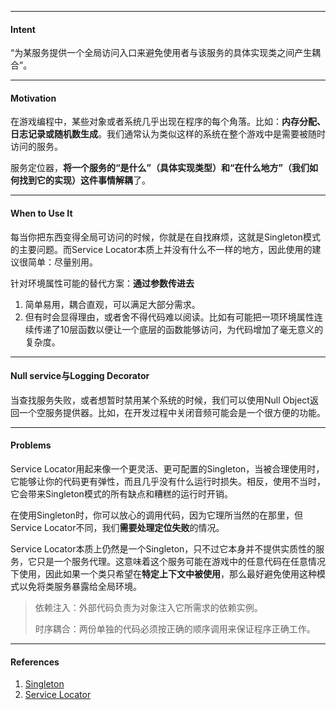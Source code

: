 
---

#### Intent

“为某服务提供一个全局访问入口来避免使用者与该服务的具体实现类之间产生耦合”。

---

#### Motivation

在游戏编程中，某些对象或者系统几乎出现在程序的每个角落。比如：**内存分配、日志记录或随机数生成**。我们通常认为类似这样的系统在整个游戏中是需要被随时访问的服务。

服务定位器，**将一个服务的“是什么”（具体实现类型）和“在什么地方”（我们如何找到它的实现）这件事情解耦**了。

---

#### When to Use It

每当你把东西变得全局可访问的时候，你就是在自找麻烦，这就是Singleton模式的主要问题。而Service Locator本质上并没有什么不一样的地方，因此使用的建议很简单：尽量别用。

针对环境属性可能的替代方案：**通过参数传进去**

1. 简单易用，耦合直观，可以满足大部分需求。
2. 但有时会显得理由，或者舍不得代码难以阅读。比如有可能把一项环境属性连续传递了10层函数以便让一个底层的函数能够访问，为代码增加了毫无意义的复杂度。

---

#### Null service与Logging Decorator

当查找服务失败，或者想暂时禁用某个系统的时候，我们可以使用Null Object返回一个空服务提供器。比如，在开发过程中关闭音频可能会是一个很方便的功能。

---

#### Problems

Service Locator用起来像一个更灵活、更可配置的Singleton，当被合理使用时，它能够让你的代码更有弹性，而且几乎没有什么运行时损失。相反，使用不当时，它会带来Singleton模式的所有缺点和糟糕的运行时开销。

在使用Singleton时，你可以放心的调用代码，因为它理所当然的在那里，但Service Locator不同，我们**需要处理定位失败**的情况。

Service Locator本质上仍然是一个Singleton，只不过它本身并不提供实质性的服务，它只是一个服务代理。这意味着这个服务可能在游戏中的任意代码在任意情况下使用，因此如果一个类只希望在**特定上下文中被使用**，那么最好避免使用这种模式以免将类服务暴露给全局环境。

> 依赖注入：外部代码负责为对象注入它所需求的依赖实例。
>
> 时序耦合：两份单独的代码必须按正确的顺序调用来保证程序正确工作。

---

#### References

1. [Singleton](http://gameprogrammingpatterns.com/singleton.html)
2. [Service Locator](http://gameprogrammingpatterns.com/service-locator.html)



